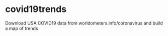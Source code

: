 # covid19trends
Download USA COVID19 data from worldometers.info/coronavirus and build a map of trends
